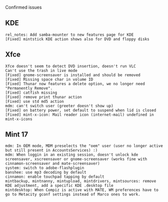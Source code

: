 Confirmed issues

KDE
---
	rel_notes: Add samba-mounter to new features page for KDE
	[Fixed] mintstick KDE action shows also for DVD and floppy disks		

Xfce
----
    Xfce doesn't seem to detect DVD insertion, doesn't run VLC
	Can't use the trash in live mode
    [Fixed] gnome-screensaver is installed and should be removed    
    [Fixed] Missing space char in volume ID
    [Fixed] Thunar now features a delete option, we no longer need "Permanently Remove".    
    [Fixed] catfish missing
    [Fixed] remove print thunar action
    [Fixed] use std md5 action
    mdm: can't switch user (greeter doesn't show up)
    [Fixed] on battery power, set default to suspend when lid is closed
    [Fixed] mint-x-icon: Mail reader icon (internet-mail) undefined in mint-x-icons

Mint 17
-------	
	mdm: In OEM mode, MDM preselects the "oem" user (user no longer active but still present in AccountsServices) :)
	mdm: When loggin in an existing session, doesn't unlock kde screensaver, xscreensaver or gnome-screensaver (works fine with cinnamon-screensaver and mate-screensaver)
	system: switch to adobe-flashplugin
	banshee: use mp3 decoding by default
	cinnamon: enable touchpad tapping by default
	mintbackup, mintnanny, mintupload, mintdrivers, mintsources: remove KDE adjustment, add a specific KDE .desktop file
	mintdesktop: When Compiz is active with MATE, WM preferences have to go to Metacity gconf settings instead of Marco ones to work.
